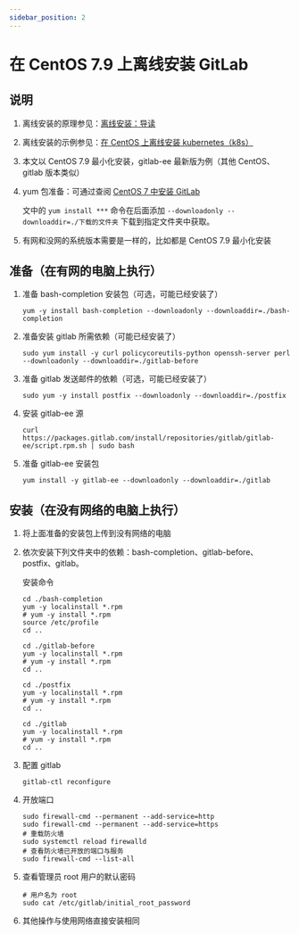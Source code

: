 ```yaml
---
sidebar_position: 2
---
```


# 在 CentOS 7.9 上离线安装 GitLab

## 说明

1. 离线安装的原理参见：[离线安装：导读](/docs/offline/guide.md)

2. 离线安装的示例参见：[在 CentOS 上离线安装 kubernetes（k8s）](/docs/offline/centos-k8s-install.md)

3. 本文以 CentOS 7.9 最小化安装，gitlab-ee 最新版为例（其他 CentOS、gitlab 版本类似）

4. yum 包准备：可通过查阅 [CentOS 7 中安装 GitLab](/docs/gitlab/centos-7.9-install.md)

   文中的 `yum install ***` 命令在后面添加 `--downloadonly --downloaddir=./下载的文件夹` 下载到指定文件夹中获取。

5. 有网和没网的系统版本需要是一样的，比如都是 CentOS 7.9 最小化安装

## 准备（在有网的电脑上执行）

1. 准备 bash-completion 安装包（可选，可能已经安装了）

   ```shell
   yum -y install bash-completion --downloadonly --downloaddir=./bash-completion
   ```

2. 准备安装 gitlab 所需依赖（可能已经安装了）

   ```shell
   sudo yum install -y curl policycoreutils-python openssh-server perl --downloadonly --downloaddir=./gitlab-before
   ```

3. 准备 gitlab 发送邮件的依赖（可选，可能已经安装了）

   ```shell
   sudo yum -y install postfix --downloadonly --downloaddir=./postfix
   ```

4. 安装 gitlab-ee 源

   ```shell
   curl https://packages.gitlab.com/install/repositories/gitlab/gitlab-ee/script.rpm.sh | sudo bash
   ```

5. 准备 gitlab-ee 安装包

   ```shell
   yum install -y gitlab-ee --downloadonly --downloaddir=./gitlab
   ```

## 安装（在没有网络的电脑上执行）

1. 将上面准备的安装包上传到没有网络的电脑

2. 依次安装下列文件夹中的依赖：bash-completion、gitlab-before、postfix、gitlab。

   安装命令

   ```shell
   cd ./bash-completion
   yum -y localinstall *.rpm
   # yum -y install *.rpm
   source /etc/profile
   cd ..
   
   cd ./gitlab-before
   yum -y localinstall *.rpm
   # yum -y install *.rpm
   cd ..
   
   cd ./postfix
   yum -y localinstall *.rpm
   # yum -y install *.rpm
   cd ..
   
   cd ./gitlab
   yum -y localinstall *.rpm
   # yum -y install *.rpm
   cd ..
   ```

3. 配置 gitlab

   ```shell
   gitlab-ctl reconfigure
   ```

4. 开放端口

   ```shell
   sudo firewall-cmd --permanent --add-service=http 
   sudo firewall-cmd --permanent --add-service=https 
   # 重载防火墙
   sudo systemctl reload firewalld
   # 查看防火墙已开放的端口与服务
   sudo firewall-cmd --list-all
   ```

5. 查看管理员 root 用户的默认密码

   ```shell
   # 用户名为 root
   sudo cat /etc/gitlab/initial_root_password
   ```

6. 其他操作与使用网络直接安装相同
